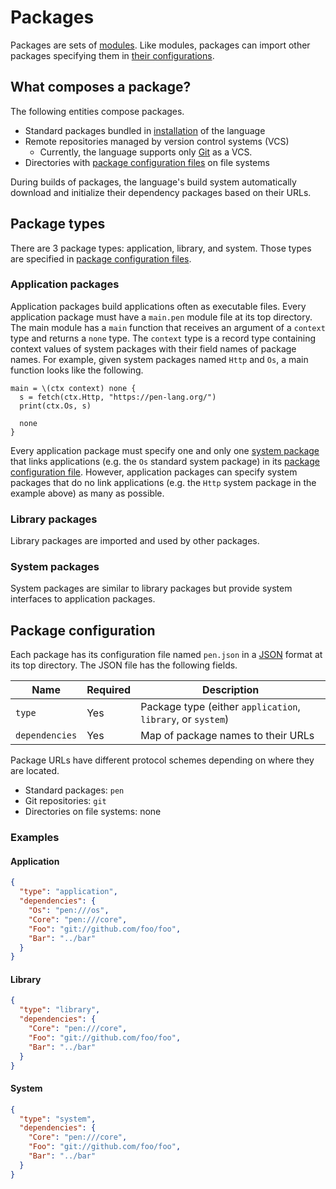 # Packages

Packages are sets of [modules](/references/language/modules.md). Like modules, packages can import other packages specifying them in [their configurations](#package-configuration).

## What composes a package?

The following entities compose packages.

- Standard packages bundled in [installation](/guides/install.md) of the language
- Remote repositories managed by version control systems (VCS)
  - Currently, the language supports only [Git](https://git-scm.com/) as a VCS.
- Directories with [package configuration files](#package-configuration) on file systems

During builds of packages, the language's build system automatically download and initialize their dependency packages based on their URLs.

## Package types

There are 3 package types: application, library, and system. Those types are specified in [package configuration files](#package-configuration).

### Application packages

Application packages build applications often as executable files. Every application package must have a `main.pen` module file at its top directory. The main module has a `main` function that receives an argument of a `context` type and returns a `none` type. The `context` type is a record type containing context values of system packages with their field names of package names. For example, given system packages named `Http` and `Os`, a main function looks like the following.

```pen
main = \(ctx context) none {
  s = fetch(ctx.Http, "https://pen-lang.org/")
  print(ctx.Os, s)

  none
}
```

Every application package must specify one and only one [system package](#system-packages) that links applications (e.g. the `Os` standard system package) in its [package configuration file](#package-configuration). However, application packages can specify system packages that do no link applications (e.g. the `Http` system package in the example above) as many as possible.

### Library packages

Library packages are imported and used by other packages.

### System packages

System packages are similar to library packages but provide system interfaces to application packages.

## Package configuration

Each package has its configuration file named `pen.json` in a [JSON](https://www.json.org/json-en.html) format at its top directory. The JSON file has the following fields.

| Name           | Required | Description                                                 |
| -------------- | -------- | ----------------------------------------------------------- |
| `type`         | Yes      | Package type (either `application`, `library`, or `system`) |
| `dependencies` | Yes      | Map of package names to their URLs                          |

Package URLs have different protocol schemes depending on where they are located.

- Standard packages: `pen`
- Git repositories: `git`
- Directories on file systems: none

### Examples

#### Application

```json
{
  "type": "application",
  "dependencies": {
    "Os": "pen:///os",
    "Core": "pen:///core",
    "Foo": "git://github.com/foo/foo",
    "Bar": "../bar"
  }
}
```

#### Library

```json
{
  "type": "library",
  "dependencies": {
    "Core": "pen:///core",
    "Foo": "git://github.com/foo/foo",
    "Bar": "../bar"
  }
}
```

#### System

```json
{
  "type": "system",
  "dependencies": {
    "Core": "pen:///core",
    "Foo": "git://github.com/foo/foo",
    "Bar": "../bar"
  }
}
```
